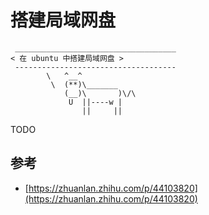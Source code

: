 # 搭建局域网盘


```:no-line-numbers
 ____________________________________
< 在 ubuntu 中搭建局域网盘 >
 ------------------------------------
        \   ^__^
         \  (**)\_______
            (__)\       )\/\
             U  ||----w |
                ||     ||
```

TODO

## 参考

- [https://zhuanlan.zhihu.com/p/44103820](https://zhuanlan.zhihu.com/p/44103820)
